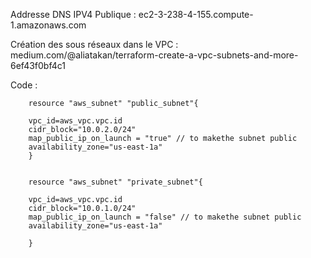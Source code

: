 Addresse DNS IPV4 Publique :
    ec2-3-238-4-155.compute-1.amazonaws.com


Création des sous réseaux dans le VPC :
    medium.com/@aliatakan/terraform-create-a-vpc-subnets-and-more-6ef43f0bf4c1

Code :

        resource "aws_subnet" "public_subnet"{
        
        vpc_id=aws_vpc.vpc.id
        cidr_block="10.0.2.0/24"
        map_public_ip_on_launch = "true" // to makethe subnet public
        availability_zone="us-east-1a"
        }
        

        resource "aws_subnet" "private_subnet"{
        
        vpc_id=aws_vpc.vpc.id
        cidr_block="10.0.1.0/24"
        map_public_ip_on_launch = "false" // to makethe subnet public
        availability_zone="us-east-1a"
        
        }




